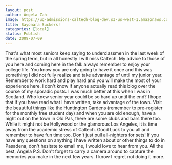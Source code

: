 ```yaml
---
layout: post
author: Angela Zah
image: https://ug-admissions-caltech-blog-dev.s3-us-west-1.amazonaws.com/old_pictures/caltech_as_it_happens/6a0105349b8251970b011570dba4ff970c.jpg
title: Sayonara Suckers!
categories: [local]
status: Publish
date: 2009-07-09
---
```


That's what most seniors keep saying to underclassmen in the last week of the spring term, but in all honestly I will miss Caltech. My advice to those of you here and coming here in the fall: always remember to enjoy your college life. You know you are only going to have it once and this was something I did not fully realize and take advantage of until my junior year. Remember to work hard and play hard and you will make the most of your experience here. I don't know if anyone actually read this blog over the course of my sporadic posts. I was much better at this when I was in Scotland. Who knew senior year could be so hard up until the end? I hope that if you have read what I have written, take advantage of the town. Visit the beautiful things like the Huntington Gardens (remember to pre-register for the monthly free student day) and when you are old enough, have a night out on the town in Old Pas, there are some clubs and bars there too. While it might not be Hollywood or the glamorous Los Angeles, it is time away from the academic stress of Caltech. Good Luck to you all and remember to have fun time too. Don't just pull all-nighters for sets!
If you have any questions on anything I have written about or other things to do in Pasadena, don't hesitate to email me, I would love to hear from you. 
All the best, 
Angela
P.S. Don't forget to carry a camera around to capture the memories you make in the next few years. I know I regret not doing it more. 

